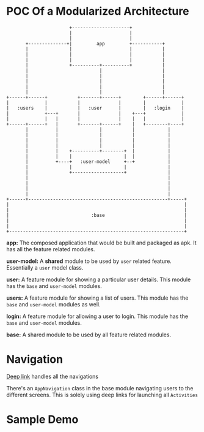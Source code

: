 # POC Of a Modularized Architecture

```
                       +---------------------+
                       |                     |
                       |                     |
       +--------------+|         app         +-----------+
       |               |                     |           |
       |               |                     |           |
       |               |                     |           |
       |               +----------+----------+           |
       |                          |                      |
       |                          |                      |
       |                          |                      |
       |                          |                      |
       |                          |                      |
+------+------+           +-------+------+        +------+------+
|             |           |              |        |             |
|   :users    |           |   :user      |        |   :login    |
|             +---+       |              |    +---+             |
|             |   |       |              |    |   |             |
+------+------+   |       +-------+------+    |   +--------+----+
       |          |               |           |            |
       |          |               |           |            |
       |          |               |           |            |
       |          |               |           |            |
       |          |    +----------+--------+  |            |
       |          |    |                   |  |            |
       |          +----+   :user-model     +--+            |
       |               |                   |               |
       |               +-------------------+               |
       |                                                   |
       |                                                   |
       |                                                   |
       |                                                   |
+------+---------------------------------------------------+-----+
|                                                                |
|                                                                |
|                              :base                             |
|                                                                |
|                                                                |
+----------------------------------------------------------------+

```


**app:** The composed application that would be built and packaged as apk. It has all the feature related modules.

**user-model:** A **shared** module to be used by `user` related feature. Essentially a `user` model class.

**user:** A feature module for showing a particular user details. This module has the `base` and `user-model` modules.

**users:** A feature module for showing a list of users. This module has the `base` and `user-model` modules as well.

**login:** A feature module for allowing a user to login. This module has the `base` and `user-model` modules.

**base:** A shared module to be used by all feature related modules.


# Navigation

[Deep link](https://developer.android.com/training/app-links/deep-linking) handles all the navigations

There's an `AppNavigation` class in the base module navigating users to the different screens. This is solely using deep links for launching all `Activities`

# Sample Demo